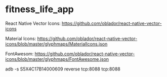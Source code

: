 # fitness_life_app

React Native Vector Icons: https://github.com/oblador/react-native-vector-icons 

Material Icons: https://github.com/oblador/react-native-vector-icons/blob/master/glyphmaps/MaterialIcons.json 

FontAwesom: https://github.com/oblador/react-native-vector-icons/blob/master/glyphmaps/FontAwesome.json 

adb -s S5X4C17B14000609 reverse tcp:8088 tcp:8088
